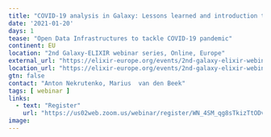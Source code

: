 ```yaml
---
title: "COVID-19 analysis in Galaxy: Lessons learned and introduction to the series"
date: '2021-01-20'
days: 1
tease: "Open Data Infrastructures to tackle COVID-19 pandemic"
continent: EU
location: "2nd Galaxy-ELIXIR webinar series, Online, Europe"
external_url: "https://elixir-europe.org/events/2nd-galaxy-elixir-webinar-series#session1"
location_url: "https://elixir-europe.org/events/2nd-galaxy-elixir-webinar-series"
gtn: false
contact: "Anton Nekrutenko, Marius  van den Beek"
tags: [ webinar ]
links:
  - text: "Register"
    url: "https://us02web.zoom.us/webinar/register/WN_4SM_qg8sTkizTtODviMnNg"
image: 
---
```

